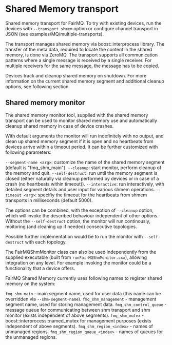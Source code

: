 # Shared Memory transport

Shared memory transport for FairMQ. To try with existing devices, run the devices with `--transport shmem` option or configure channel transport in JSON (see examples/MQ/multiple-transports).

The transport manages shared memory via boost::interprocess library. The transfer of the meta data, required to locate the content in the shared memory, is done via ZeroMQ. The transport supports all communication patterns where a single message is received by a single receiver. For multiple receivers for the same message, the message has to be copied.

Devices track and cleanup shared memory on shutdown. For more information on the current shared memory segment and additional cleanup options, see following section.

## Shared memory monitor

The shared memory monitor tool, supplied with the shared memory transport can be used to monitor shared memory use and automatically cleanup shared memory in case of device crashes.

With default arguments the monitor will run indefinitely with no output, and clean up shared memory segment if it is open and no heartbeats from devices arrive within a timeout period. It can be further customized with following parameters:

  `--segment-name <arg>`: customize the name of the shared memory segment (default is "fmq_shm_main").
  `--cleanup`: start monitor, perform cleanup of the memory and quit.
  `--self-destruct`: run until the memory segment is closed (either naturally via cleanup performed by devices or in case of a crash (no heartbeats within timeout)).
  `--interactive`: run interactively, with detailed segment details and user input for various shmem operations.
  `--timeout <arg>`: specifiy the timeout for the heartbeats from shmem transports in milliseconds (default 5000).

The options can be combined, with the exception of `--cleanup` option, which will invoke the described behaviour independent of other options.
Without the `--self-destruct` option, the monitor will run continously, moitoring (and cleaning up if needed) consecutive topologies.

Possible further implementation would be to run the monitor with `--self-destruct` with each topology.

The FairMQShmMonitor class can also be used independently from the supplied executable (built from `runFairMQShmMonitor.cxx`), allowing integration on any level. For example invoking the monitor could be a functionality that a device offers.

FairMQ Shared Memory currently uses following names to register shared memory on the system:

`fmq_shm_main` - main segment name, used for user data (this name can be overridden via `--shm-segment-name`).
`fmq_shm_management` - management segment name, used for storing management data.
`fmq_shm_control_queue` - message queue for communicating between shm transport and shm monitor (exists independent of above segments).
`fmq_shm_mutex` - boost::interprocess::named_mutex for management purposes (exists independent of above segments).
`fmq_shm_region_<index>` - names of unmanaged regions.
`fmq_shm_region_queue_<index>` - names of queues for the unmanaged regions.
